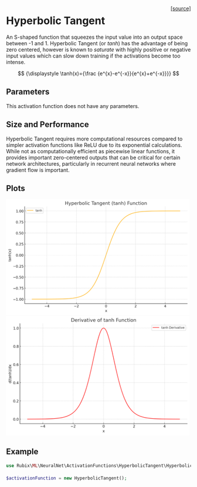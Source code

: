 <span style="float:right;"><a href="https://github.com/RubixML/ML/blob/master/src/NeuralNet/ActivationFunctions/HyperbolicTangent/HyperbolicTangent.php">[source]</a></span>

# Hyperbolic Tangent
An S-shaped function that squeezes the input value into an output space between -1 and 1. Hyperbolic Tangent (or *tanh*) has the advantage of being zero centered, however is known to *saturate* with highly positive or negative input values which can slow down training if the activations become too intense.

$$
{\displaystyle \tanh(x)={\frac {e^{x}-e^{-x}}{e^{x}+e^{-x}}}}
$$

## Parameters
This activation function does not have any parameters.

## Size and Performance
Hyperbolic Tangent requires more computational resources compared to simpler activation functions like ReLU due to its exponential calculations. While not as computationally efficient as piecewise linear functions, it provides important zero-centered outputs that can be critical for certain network architectures, particularly in recurrent neural networks where gradient flow is important.

## Plots
<img src="../../images/activation-functions/hyperbolic-tangent.png" alt="Hyperbolic Tangent Function" width="500" height="auto">

<img src="../../images/activation-functions/hyperbolic-tangent-derivative.png" alt="Hyperbolic Tangent Derivative" width="500" height="auto">

## Example
```php
use Rubix\ML\NeuralNet\ActivationFunctions\HyperbolicTangent\HyperbolicTangent;

$activationFunction = new HyperbolicTangent();
```
